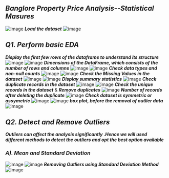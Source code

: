 ## ***Banglore Property Price Analysis--Statistical Masures***  
![image](https://github.com/user-attachments/assets/770703b0-3922-4671-beb5-f8b479ab3a6d)
***Load the dataset***
![image](https://github.com/user-attachments/assets/0d74b088-98e4-4bde-b7e8-dcd66c762876)
## ***Q1. Perform basic EDA***
***Display the first few rows of the dataframe to understand its structure***
![image](https://github.com/user-attachments/assets/3ecabe6d-9e84-4dda-a9ea-ea9a98f7ce14)
![image](https://github.com/user-attachments/assets/b8700d7b-17be-4868-856a-4e93e8ebca9b)
***Dimensions of the DataFrame, which consists of the number of rows and columns***
![image](https://github.com/user-attachments/assets/6c1c59f0-5b6b-4310-87bd-de0158662f2a)
![image](https://github.com/user-attachments/assets/dd45a210-6cfe-4a6f-ba9d-c3e807ae24b0)
***Check data types and non-null counts***
![image](https://github.com/user-attachments/assets/ff5bd3be-98ac-496a-b3a8-2dc51775317f)
![image](https://github.com/user-attachments/assets/2d6534f0-2f3d-4398-80f3-8d6632de451b)
***Check the Missing Values in the dataset***
![image](https://github.com/user-attachments/assets/853e8ad8-74f6-4307-8f02-a49ca90f78bc)
![image](https://github.com/user-attachments/assets/196aac4e-2332-4c38-b9de-13770e94e6c7)
***Display summary statistics***
![image](https://github.com/user-attachments/assets/0e5cf550-fa1c-48f8-b4b0-531ec1d8eec4)
***Check duplicate records in the dataset***
![image](https://github.com/user-attachments/assets/d58727fa-aef6-450e-81c2-f74af9421810)
![image](https://github.com/user-attachments/assets/380a727e-38dd-4fe5-80bc-005a5aeadb38)
***Check the unique records in the dataset*** & ***Remove duplicates***
![image](https://github.com/user-attachments/assets/08ba76dd-38f9-4dcd-87f9-f48625da070d)
***Number of records after deleting the duplicate***
![image](https://github.com/user-attachments/assets/8defe344-09f9-428e-9bc8-b3205586ba73)
***Check dataset is symmetric or assymetric***
![image](https://github.com/user-attachments/assets/740e472d-fc99-490e-a82e-7b2b1a7e9a2f)
![image](https://github.com/user-attachments/assets/64182062-df07-4db8-bea6-939774149212)
***box plot, before the removal of outlier data***
![image](https://github.com/user-attachments/assets/0bd06e67-7eed-4d83-915a-125ddc1339de)
## ***Q2. Detect and Remove Outliers***
***Outliers can affect the analysis significantly .Hence we will used different methods to detect the outliers and opt the best option available***

### ***A).   Mean and Standard Deviation***
![image](https://github.com/user-attachments/assets/918c2443-3994-47a5-9cfc-1da27ac75560)
![image](https://github.com/user-attachments/assets/c6a3eade-0173-4961-853e-6d6777fd82f8)
***Removing Outliers using Standard Deviation Method***
![image](https://github.com/user-attachments/assets/39a8ff0a-9c85-4bfd-b3a5-bf161eced622)












